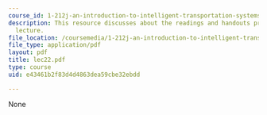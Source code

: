 ```yaml
---
course_id: 1-212j-an-introduction-to-intelligent-transportation-systems-spring-2005
description: This resource discusses about the readings and handouts provided suring
  lecture.
file_location: /coursemedia/1-212j-an-introduction-to-intelligent-transportation-systems-spring-2005/e43461b2f83d4d4863dea59cbe32ebdd_lec22.pdf
file_type: application/pdf
layout: pdf
title: lec22.pdf
type: course
uid: e43461b2f83d4d4863dea59cbe32ebdd

---
```

None